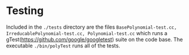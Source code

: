 # Testing 

Included in the `./tests` directory are the files `BasePolynomial-test.cc, IrreducablePolynomial-test.cc, Polynomial-test.cc` which runs a gTest(https://github.com/google/googletest) suite on the code base. The executable `./bin/polyTest` runs all of the tests.

